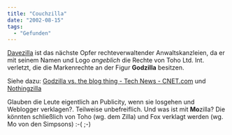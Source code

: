```yaml
---
title: "Couchzilla"
date: "2002-08-15"
tags:
  - "Gefunden"
---
```


[Davezilla](https://web.archive.org/web/20040830132550/http://www.davezilla.com/) ist das nächste Opfer rechteverwaltender Anwaltskanzleien, da er mit seinem Namen und Logo _angeblich_ die Rechte von Toho Ltd. Int. verletzt, die die Markenrechte an der Figur **Godzilla** besitzen.

Siehe dazu:
[Godzilla vs. the blog thing - Tech News - CNET.com](https://web.archive.org/web/20040830132550/http://news.com.com/2100-1023-949804.html?tag=fd_top "cnet.com [englisch]") und
[Nothingzilla](https://web.archive.org/web/20040830132550/http://www.worldwideklein.de/nothing_more.php?id=1421_0_2_0_M "Nothing But The Truth [deutsch]")

Glauben die Leute eigentlich an Publicity, wenn sie losgehen und Weblogger verklagen?. Teilweise unbefreiflich. Und was ist mit **Mo**zilla? Die könnten schließlich von Toho (wg. dem Zilla) und Fox verklagt werden (wg. Mo von den Simpsons) :-( ;-)

